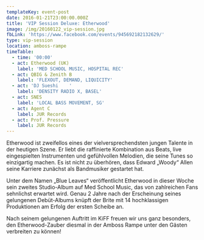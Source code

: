 ```yaml
---
templateKey: event-post
date: 2016-01-21T23:00:00.000Z
title: 'VIP Session Deluxe: Etherwood'
image: /img/20160122_vip-session.jpg
fbLink: 'https://www.facebook.com/events/945692182132629/'
type: vip-session
location: amboss-rampe
timeTable:
  - time: '00:00'
  - act: Etherwood (UK)
    label: 'MED SCHOOL MUSIC, HOSPITAL REC'
  - act: QBIG & Zenith B
    label: 'FLEXOUT, DEMAND, LIQUICITY'
  - act: 'DJ Sueshi    '
    label: 'DENSITY RADIO X, BASEL'
  - act: SNES
    label: 'LOCAL BASS MOVEMENT, SG'
  - act: Agent C
    label: JUR Records
  - act: Prof. Pressure
    label: JUR Records
---
```

Etherwood ist zweifellos eines der vielversprechendsten jungen Talente in der heutigen Szene. Er liebt die raffinierte Kombination aus Beats, live eingespielten Instrumenten und gefühlvollen Melodien, die seine Tunes so einzigartig machen. Es ist nicht zu überhören, dass Edward „Woody“ Allen seine Karriere zunächst als Bandmusiker gestartet hat.

Unter dem Namen „Blue Leaves“ veröffentlicht Etherwood in dieser Woche sein zweites Studio-Album auf Med School Music, das von zahlreichen Fans sehnlichst erwartet wird. Genau 2 Jahre nach der Erscheinung seines gelungenen Debüt-Albums knüpft der Brite mit 14 hochklassigen Produktionen am Erfolg der ersten Scheibe an.

Nach seinem gelungenen Auftritt im KiFF freuen wir uns ganz besonders, den Etherwood-Zauber diesmal in der Amboss Rampe unter den Gästen verbreiten zu können!
